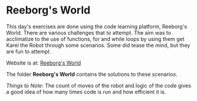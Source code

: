 # Reeborg's World

This day's exercises are done using the code learning platform, Reeborg's World. There are various challenges that to attempt. The aim was to acclimatize to the use of functions, for and while loops by using them get Karel the Robot through some scenarios.
Some did tease the mind, but they are fun to attempt.

Website is at: [Reeborg's World](https://reeborg.ca/reeborg.html)

The folder **Reeborg's World** contains the solutions to these scenarios.

*Things to Note*: The count of moves of the robot and logic of the code gives a good idea of how many times code is run and how efficient it is. 